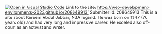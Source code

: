 [![Open in Visual Studio Code](https://classroom.github.com/assets/open-in-vscode-c66648af7eb3fe8bc4f294546bfd86ef473780cde1dea487d3c4ff354943c9ae.svg)](https://classroom.github.com/online_ide?assignment_repo_id=10532464&assignment_repo_type=AssignmentRepo)
Link to the site: https://web-development-environments-2023.github.io/208649913/
Submitter id: 208649913
This is a site about Kareem Abdul Jabbar, NBA legend.
He was born on 1947 (76 years old) and had very long and impressive career.
He exceled also off-court as an activist and writer.
